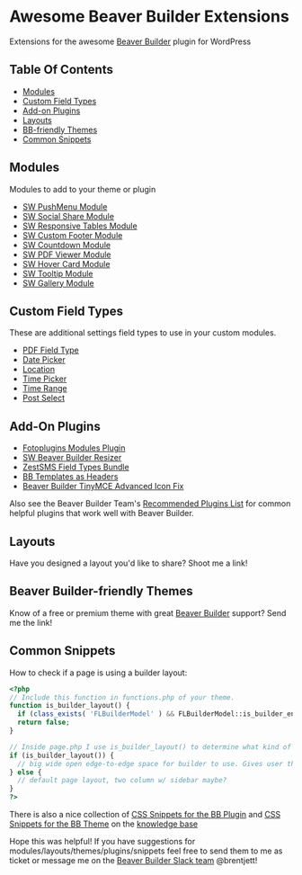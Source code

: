 # Awesome Beaver Builder Extensions
Extensions for the awesome [Beaver Builder](https://www.wpbeaverbuilder.com/) plugin for WordPress

## Table Of Contents
* [Modules](#modules)
* [Custom Field Types](#custom-field-types)
* [Add-on Plugins](#add-on-plugins)
* [Layouts](#layouts)
* [BB-friendly Themes](#beaver-builder-friendly-themes)
* [Common Snippets](#common-snippets)

## Modules
Modules to add to your theme or plugin

* [SW PushMenu Module](http://fotoplugins.com/downloads/responsive-off-canvas-menu/)
* [SW Social Share Module](http://fotoplugins.com/downloads/sw-social-share/)
* [SW Responsive Tables Module](http://fotoplugins.com/downloads/sw-responsive-tables/)
* [SW Custom Footer Module](http://fotoplugins.com/downloads/sw-custom-footer/)
* [SW Countdown Module](http://fotoplugins.com/downloads/sw-countdown-module/)
* [SW PDF Viewer Module](http://fotoplugins.com/downloads/sw-pdf-viewer-module/)
* [SW Hover Card Module](http://fotoplugins.com/downloads/sw-hover-card-module/)
* [SW Tooltip Module](http://fotoplugins.com/downloads/swtooltip-module/)
* [SW Gallery Module](http://fotoplugins.com/downloads/sw-gallery-module/)

## Custom Field Types
These are additional settings field types to use in your custom modules.
* [PDF Field Type](https://github.com/ZestSMS/BB-PDF-field)
* [Date Picker](https://github.com/ZestSMS/BB-fields)
* [Location](https://github.com/ZestSMS/BB-fields)
* [Time Picker](https://github.com/ZestSMS/BB-fields)
* [Time Range](https://github.com/ZestSMS/BB-fields)
* [Post Select](https://github.com/ZestSMS/BB-fields)

## Add-On Plugins
* [Fotoplugins Modules Plugin](http://fotoplugins.com/downloads/fotoplugins-beaver-builder-modules/)
* [SW Beaver Builder Resizer](http://fotoplugins.com/downloads/sw-beaver-builder-resizer/)
* [ZestSMS Field Types Bundle](https://github.com/ZestSMS/BB-fields)
* [BB Templates as Headers](https://github.com/jatacid/bb-template-as-header/)
* [Beaver Builder TinyMCE Advanced Icon Fix](https://github.com/r3df/r3df-beaver-builder-tinymce-advanced-icon-fix)

Also see the Beaver Builder Team's [Recommended Plugins List](https://www.wpbeaverbuilder.com/knowledge-base/recommended-plugins/) for common helpful plugins that work well with Beaver Builder.

## Layouts
Have you designed a layout you'd like to share? Shoot me a link!

## Beaver Builder-friendly Themes
Know of a free or premium theme with great [Beaver Builder](wpbeaverbuilder.com) support? Send me the link!

## Common Snippets

How to check if a page is using a builder layout:
```php
<?php
// Include this function in functions.php of your theme.
function is_builder_layout() {
  if (class_exists( 'FLBuilderModel' ) && FLBuilderModel::is_builder_enabled()) return true;
  return false;
}

// Inside page.php I use is_builder_layout() to determine what kind of layout to display.
if (is_builder_layout()) {
  // big wide open edge-to-edge space for builder to use. Gives user the most options.
} else {
  // default page layout, two column w/ sidebar maybe? 
}
?>
```

There is also a nice collection of [CSS Snippets for the BB Plugin](https://www.wpbeaverbuilder.com/kb/css-snippets-plugin/) and [CSS Snippets for the BB Theme](https://www.wpbeaverbuilder.com/kb/css-snippets-theme/) on the [knowledge base](https://www.wpbeaverbuilder.com/knowledge-base/)

Hope this was helpful! If you have suggestions for modules/layouts/themes/plugins/snippets feel free to send them to me as ticket or message me on the [Beaver Builder Slack team](http://beaverbuilders.slack.com) @brentjett!
